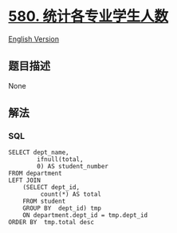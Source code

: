 # [580. 统计各专业学生人数](https://leetcode-cn.com/problems/count-student-number-in-departments)

[English Version](/solution/0500-0599/0580.Count%20Student%20Number%20in%20Departments/README_EN.md)

## 题目描述

<!-- 这里写题目描述 -->

None

## 解法

<!-- 这里可写通用的实现逻辑 -->

<!-- tabs:start -->

### **SQL**

```
SELECT dept_name,
        ifnull(total,
        0) AS student_number
FROM department
LEFT JOIN
    (SELECT dept_id,
         count(*) AS total
    FROM student
    GROUP BY  dept_id) tmp
    ON department.dept_id = tmp.dept_id
ORDER BY  tmp.total desc
```

<!-- tabs:end -->
